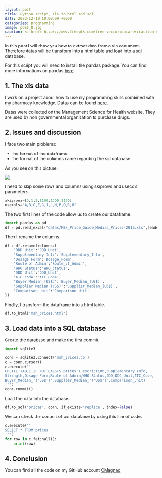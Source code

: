 ```yaml
---
layout: post
title: Python script, Xls to html and sql
date: 2022-12-10 10:00:09 +0200
categories: programming
image: post_8.jpg
caption: <a href="https://www.freepik.com/free-vector/data-extraction-concept-illustration_12079896.htm#query=data&from_query=dataframe&position=8&from_view=search&track=sph">Image by storyset</a>
---
```


In this post I will show you how to extract data from a xls document. Therefore datas will be transform into a html table and load into a sql database.

For this script you will need to install the pandas package.
You can find more informations on pandas [here](https://pandas.pydata.org/).

## 1. The xls data

I work on a project about how to use my programming skills combined with my pharmacy knowledge.
Datas can be found [here](https://mshpriceguide.org/fr/download-files-2/).

Datas were collected on the Management Science for Health website.
They are used by non governmental organization to purchase drugs.

## 2. Issues and discussion

I face two main problems:

+ the format of the dataframe
+ the format of the columns name regarding the sql database

As you see on this picture:

<img src="{{ site.image_path }}/msh_xls.png" class="image">

I need to skip some rows and columns using skiprows and usecols parameters.

```py
skiprows=[0,1,2,1168,1169,1170]
usecols="A,B,C,E,G,J,L,N,P,Q,R,U"
```

The two first lines of the code allow us to create our dataframe.

```py
import pandas as pd
df = pd.read_excel("datas/MSH_Price_Guide_Median_Prices-2015.xls",header=1,usecols="A,B,C,E,G,J,L,N,P,Q,R,U",skiprows=[0,1,2,1168,1169,1170])
```

Then I rename the columns.

```py
df = df.rename(columns={
    'DDD Unit':'DDD_Unit',
    'Supplementary Info':'Supplementary_Info',
    'Dosage Form':'Dosage_Form',
    'Route of Admin':'Route_of_Admin',
    'WHO Status':'WHO_Status',
    'DDD Unit':'DDD_Unit',
    'ATC Code':'ATC_Code',
    'Buyer Median (US$)':'Buyer_Median_(US$)',
    'Supplier Median (US$)':'Supplier_Median_(US$)',
    'Comparison Unit':'Comparison_Unit'
})
```

Finally, I transform the dataframe into a html table.

```py
df.to_html('msh_prices.html')
```

## 3. Load data into a SQL database

Create the database and make the first commit.

```py
import sqlite3

conn = sqlite3.connect('msh_prices.db')
c = conn.cursor()
c.execute('''
CREATE TABLE IF NOT EXISTS prices (Description,Supplementary_Info,
Strength,Dosage Form,Route of Admin,WHO Status,DDD,DDD_Unit,ATC_Code,
Buyer_Median_'('US$')',Supplier_Median_'('US$')',Comparison_Unit)
''')
conn.commit()
```

Load the data into the database.

```py
df.to_sql('prices', conn, if_exists='replace', index=False)
```

We can check the content of our database by using this line of code.

```py
c.execute('''
SELECT * FROM prices
''')
for row in c.fetchall():
    print(row)
```

## 4. Conclusion

You can find all the code on my GitHub account [CMagnac](https://github.com/CMagnac/Extract-and-Load-Script).
